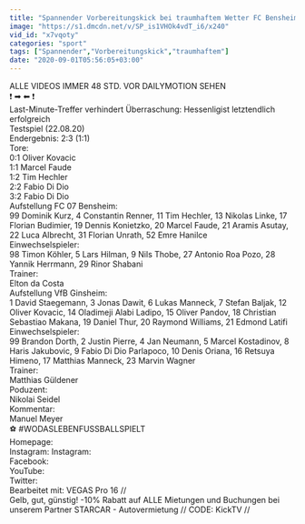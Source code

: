 ```yaml
---
title: "Spannender Vorbereitungskick bei traumhaftem Wetter FC Bensheim \u2013 VfB Ginsheim (Testspiel)"
image: "https://s1.dmcdn.net/v/SP_is1VHOk4vdT_i6/x240"
vid_id: "x7vqoty"
categories: "sport"
tags: ["Spannender","Vorbereitungskick","traumhaftem"]
date: "2020-09-01T05:56:05+03:00"
---
```

ALLE VIDEOS IMMER 48 STD. VOR DAILYMOTION SEHEN  <br>❗ ➡  ⬅ ❗  <br>Last-Minute-Treffer verhindert Überraschung: Hessenligist letztendlich erfolgreich  <br>Testspiel (22.08.20)  <br>Endergebnis: 2:3 (1:1)  <br>Tore:  <br>0:1 Oliver Kovacic  <br>1:1 Marcel Faude  <br>1:2 Tim Hechler  <br>2:2 Fabio Di Dio  <br>3:2 Fabio Di Dio  <br>Aufstellung FC 07 Bensheim:  <br>99 Dominik Kurz, 4 Constantin Renner, 11 Tim Hechler, 13 Nikolas Linke, 17 Florian Budimier, 19 Dennis Konietzko, 20 Marcel Faude, 21 Aramis Asutay, 22 Luca Albrecht, 31 Florian Unrath, 52 Emre Hanilce  <br>Einwechselspieler:  <br>98 Timon Köhler, 5 Lars Hilman, 9 Nils Thobe, 27 Antonio Roa Pozo, 28 Yannik Herrmann, 29 Rinor Shabani  <br>Trainer:  <br>Elton da Costa  <br>Aufstellung VfB Ginsheim:  <br>1 David Staegemann, 3 Jonas Dawit, 6 Lukas Manneck, 7 Stefan Baljak, 12 Oliver Kovacic, 14 Oladimeji Alabi Ladipo, 15 Oliver Pandov, 18 Christian Sebastiao Makana, 19 Daniel Thur, 20 Raymond Williams, 21 Edmond Latifi  <br>Einwechselspieler:  <br>99 Brandon Dorth, 2 Justin Pierre, 4 Jan Neumann, 5 Marcel Kostadinov, 8 Haris Jakubovic, 9 Fabio Di Dio Parlapoco, 10 Denis Oriana, 16 Retsuya Himeno, 17 Matthias Manneck, 23 Marvin Wagner  <br>Trainer:  <br>Matthias Güldener  <br>Poduzent:  <br>Nikolai Seidel  <br>Kommentar:  <br>Manuel Meyer  <br>⚽ #WODASLEBENFUSSBALLSPIELT  <br>Homepage:   <br>Instagram: Instagram:   <br>Facebook:   <br>YouTube:   <br>Twitter:   <br>Bearbeitet mit: VEGAS Pro 16 //   <br>Gelb, gut, günstig! -10% Rabatt auf ALLE Mietungen und Buchungen bei unserem Partner STARCAR - Autovermietung // CODE: KickTV // 
